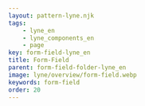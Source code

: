 ```yaml
---
layout: pattern-lyne.njk
tags: 
    - lyne_en
    - lyne_components_en
    - page
key: form-field-lyne_en
title: Form-Field
parent: form-field-folder-lyne_en
image: lyne/overview/form-field.webp
keywords: form-field
order: 20
---
```


